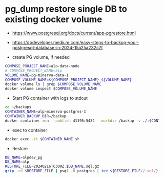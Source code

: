 # pg_dump restore single DB to existing docker volume
- https://www.postgresql.org/docs/current/app-pgrestore.html
- https://dbdeveloper.medium.com/easy-steps-to-backup-your-postgresql-database-in-2024-15a25a232c7f

- create PG volume, if needed
```bash
COMPOSE_PROJECT_NAME=alp-data-node
# COMPOSE_PROJECT_NAME=alp
VOLUME_NAME=pg-minerva-data-1
COMPOSE_VOLUME_NAME=${COMPOSE_PROJECT_NAME}_${VOLUME_NAME}
docker volume ls | grep $COMPOSE_VOLUME_NAME
docker volume inspect $COMPOSE_VOLUME_NAME
```

- Start PG container with logs to stdout
```bash
cd ~/backups
CONTAINER_NAME=alp-minerva-postgres-1
CONTAINER_BACKUP_DIR=/backup
docker container run --publish 41190:5432 --workdir /backup -v ./:$CONTAINER_BACKUP_DIR -v $COMPOSE_VOLUME_NAME:/var/lib/postgresql/data --name $CONTAINER_NAME postgres:15-alpine
```

- exec to container
```bash
docker exec -it $CONTAINER_NAME sh 
```
- Restore
```bash
DB_NAME=alpdev_pg
DB_NAME=alp
RESTORE_FILE=20240216T0300Z.$DB_NAME.sql.gz
gzip -cd $RESTORE_FILE | psql -U postgres | tee ${RESTORE_FILE//.sql/}.log
```